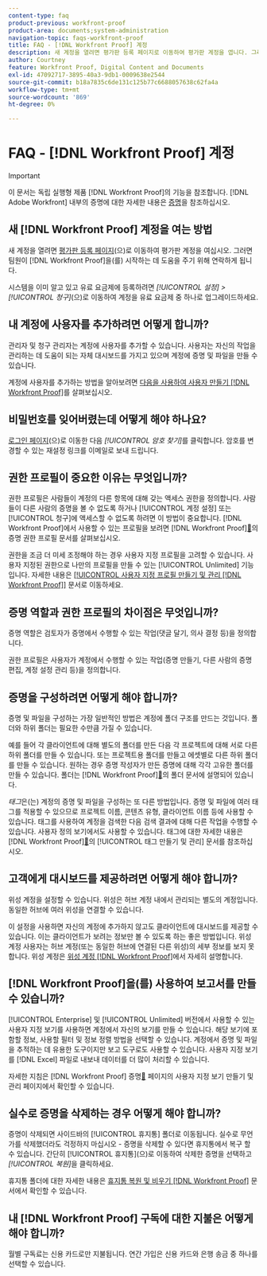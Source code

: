 ```yaml
---
content-type: faq
product-previous: workfront-proof
product-area: documents;system-administration
navigation-topic: faqs-workfront-proof
title: FAQ - [!DNL Workfront Proof] 계정
description: 새 계정을 열려면 평가판 등록 페이지로 이동하여 평가판 계정을 엽니다. 그러면 팀원이  [!DNL Workfront Proof] 시작을 위해 연락을 드립니다.
author: Courtney
feature: Workfront Proof, Digital Content and Documents
exl-id: 47092717-3895-40a3-9db1-0009638e2544
source-git-commit: b18a7835c6de131c125b77c6688057638c62fa4a
workflow-type: tm+mt
source-wordcount: '869'
ht-degree: 0%

---
```


# FAQ - [!DNL Workfront Proof] 계정

>[!IMPORTANT]
>
>이 문서는 독립 실행형 제품 [!DNL Workfront Proof]의 기능을 참조합니다. [!DNL Adobe Workfront] 내부의 증명에 대한 자세한 내용은 [증명](../../../review-and-approve-work/proofing/proofing.md)을 참조하십시오.

## 새 [!DNL Workfront Proof] 계정을 여는 방법

새 계정을 열려면 [평가판 등록 페이지](https://business.adobe.com/kr/products/workfront/proofing-approvals.html)&#x200B;(으)로 이동하여 평가판 계정을 여십시오. 그러면 팀원이 [!DNL Workfront Proof]을(를) 시작하는 데 도움을 주기 위해 연락하게 됩니다.

시스템을 이미 알고 있고 유료 요금제에 등록하려면 *[!UICONTROL 설정]* *>* *[!UICONTROL 청구]*(으)로 이동하여 계정을 유료 요금제 중 하나로 업그레이드하세요.

## 내 계정에 사용자를 추가하려면 어떻게 합니까?

관리자 및 청구 관리자는 계정에 사용자를 추가할 수 있습니다. 사용자는 자신의 작업을 관리하는 데 도움이 되는 자체 대시보드를 가지고 있으며 계정에 증명 및 파일을 만들 수 있습니다.

계정에 사용자를 추가하는 방법을 알아보려면 [다음을 사용하여 사용자 만들기 [!DNL Workfront Proof]](../../../workfront-proof/wp-mnguserscontacts/users/create-users.md)를 살펴보십시오.

## 비밀번호를 잊어버렸는데 어떻게 해야 하나요?

[로그인 페이지](https://app.proofhq.com/login)&#x200B;(으)로 이동한 다음 *[!UICONTROL 암호 찾기]*&#x200B;를 클릭합니다. 암호를 변경할 수 있는 재설정 링크를 이메일로 보내 드립니다.

## 권한 프로필이 중요한 이유는 무엇입니까?

권한 프로필은 사람들이 계정의 다른 항목에 대해 갖는 액세스 권한을 정의합니다. 사람들이 다른 사람의 증명을 볼 수 없도록 하거나 [!UICONTROL 계정 설정] 또는 [!UICONTROL 청구]에 액세스할 수 없도록 하려면 이 방법이 중요합니다. [!DNL Workfront Proof]에서 사용할 수 있는 프로필을 보려면  [!DNL Workfront Proof][&#128279;](../../../workfront-proof/wp-acct-admin/account-settings/proof-perm-profiles-in-wp.md)의 증명 권한 프로필 문서를 살펴보십시오.

권한을 조금 더 미세 조정해야 하는 경우 사용자 지정 프로필을 고려할 수 있습니다. 사용자 지정된 권한으로 나만의 프로필을 만들 수 있는 [!UICONTROL Unlimited] 기능입니다. 자세한 내용은 [[!UICONTROL 사용자 지정 프로필 만들기 및 관리 [!DNL Workfront Proof]]](../../../workfront-proof/wp-mnguserscontacts/users/create-and-manage-custom-profiles.md) 문서로 이동하세요.

## 증명 역할과 권한 프로필의 차이점은 무엇입니까?

증명 역할은 검토자가 증명에서 수행할 수 있는 작업(댓글 달기, 의사 결정 등)을 정의합니다.

권한 프로필은 사용자가 계정에서 수행할 수 있는 작업(증명 만들기, 다른 사람의 증명 편집, 계정 설정 관리 등)을 정의합니다.

## 증명을 구성하려면 어떻게 해야 합니까?

증명 및 파일을 구성하는 가장 일반적인 방법은 계정에 폴더 구조를 만드는 것입니다. 폴더와 하위 폴더는 필요한 수만큼 가질 수 있습니다.

예를 들어 각 클라이언트에 대해 별도의 폴더를 만든 다음 각 프로젝트에 대해 서로 다른 하위 폴더를 만들 수 있습니다. 또는 프로젝트용 폴더를 만들고 에셋별로 다른 하위 폴더를 만들 수 있습니다. 원하는 경우 증명 작성자가 만든 증명에 대해 각각 고유한 폴더를 만들 수 있습니다. 폴더는  [!DNL Workfront Proof][&#128279;](../../../workfront-proof/wp-work-proofsfiles/organize-your-work/folders.md)의 폴더 문서에 설명되어 있습니다.

*태그*&#x200B;은(는) 계정의 증명 및 파일을 구성하는 또 다른 방법입니다. 증명 및 파일에 여러 태그를 적용할 수 있으므로 프로젝트 이름, 콘텐츠 유형, 클라이언트 이름 등에 사용할 수 있습니다. 태그를 사용하여 계정을 검색한 다음 검색 결과에 대해 다른 작업을 수행할 수 있습니다. 사용자 정의 보기에서도 사용할 수 있습니다. 태그에 대한 자세한 내용은  [!DNL Workfront Proof][&#128279;](../../../workfront-proof/wp-work-proofsfiles/organize-your-work/create-and-manage-tags.md)의 [!UICONTROL 태그 만들기 및 관리] 문서를 참조하십시오.

## 고객에게 대시보드를 제공하려면 어떻게 해야 합니까?

위성 계정을 설정할 수 있습니다. 위성은 허브 계정 내에서 관리되는 별도의 계정입니다. 동일한 허브에 여러 위성을 연결할 수 있습니다.

이 설정을 사용하면 자신의 계정에 추가하지 않고도 클라이언트에 대시보드를 제공할 수 있습니다. 이는 클라이언트가 보려는 정보만 볼 수 있도록 하는 좋은 방법입니다. 위성 계정 사용자는 허브 계정(또는 동일한 허브에 연결된 다른 위성)의 세부 정보를 보지 못합니다. 위성 계정은 [위성 계정  [!DNL Workfront Proof]](../../../workfront-proof/wp-acct-admin/satellite-accounts/sat-accts-in-wp.md)에서 자세히 설명합니다.

## [!DNL Workfront Proof]을(를) 사용하여 보고서를 만들 수 있습니까?

[!UICONTROL Enterprise] 및 [!UICONTROL Unlimited] 버전에서 사용할 수 있는 사용자 지정 보기를 사용하면 계정에서 자신의 보기를 만들 수 있습니다. 해당 보기에 포함할 정보, 사용할 필터 및 정보 정렬 방법을 선택할 수 있습니다. 계정에서 증명 및 파일을 추적하는 데 유용한 도구이지만 보고 도구로도 사용할 수 있습니다. 사용자 지정 보기를 [!DNL Excel] 파일로 내보내 데이터를 더 많이 처리할 수 있습니다.

자세한 지침은  [!DNL Workfront Proof] 증명[&#128279;](../../../workfront-proof/wp-work-proofsfiles/manage-your-work/create-and-manage-custom-views.md) 페이지의 사용자 지정 보기 만들기 및 관리 페이지에서 확인할 수 있습니다.

## 실수로 증명을 삭제하는 경우 어떻게 해야 합니까?

증명이 삭제되면 사이드바의 [!UICONTROL 휴지통] 폴더로 이동됩니다. 실수로 무언가를 삭제했더라도 걱정하지 마십시오 - 증명을 삭제할 수 있다면 휴지통에서 복구 할 수 있습니다. 간단히 [!UICONTROL 휴지통]&#x200B;(으)로 이동하여 삭제한 증명을 선택하고 *[!UICONTROL 복원]*&#x200B;을 클릭하세요.

휴지통 폴더에 대한 자세한 내용은 [휴지통 복원 및 비우기 [!DNL Workfront Proof]](../../../workfront-proof/wp-work-proofsfiles/manage-your-work/restore-and-empty-trash.md) 문서에서 확인할 수 있습니다.

## 내 [!DNL Workfront Proof] 구독에 대한 지불은 어떻게 해야 합니까?

월별 구독료는 신용 카드로만 지불됩니다. 연간 가입은 신용 카드와 은행 송금 중 하나를 선택할 수 있습니다. <!--Visit the [Account Payment in [!DNL Workfront Proof]](../../../workfront-proof/wp-billingsettings/manage-your-billing/acct-payment-in-wp.md) help page for additional information.-->
